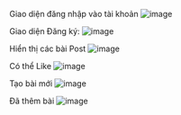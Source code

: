 Giao diện đăng nhập vào tài khoản
![image](https://github.com/quyentrann/www_lab6_week6/assets/87223234/b78246de-00b5-4006-a6df-e729bcf63a2e)


Giao diện Đăng ký:
![image](https://github.com/quyentrann/www_lab6_week6/assets/87223234/d5710ed2-3179-4ce3-ab04-8ebf03ff963c)

Hiển thị các bài Post
![image](https://github.com/quyentrann/www_lab6_week6/assets/87223234/c6d6f3f8-2900-405e-bc59-ad4f44302183)

Có thể Like
![image](https://github.com/quyentrann/www_lab6_week6/assets/87223234/93435b37-28fb-4e89-89e3-e0b52fac65bb)


Tạo bài mới 
![image](https://github.com/quyentrann/www_lab6_week6/assets/87223234/f8e5a2af-6f7a-48a8-b3e1-132c4390ff1b)


Đã thêm bài
![image](https://github.com/quyentrann/www_lab6_week6/assets/87223234/bec94c6f-3df4-4e72-be2c-a0cea8d56d3f)

